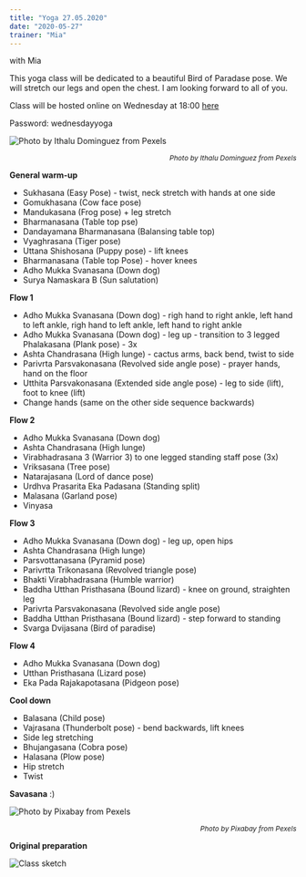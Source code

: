 ```yaml
---
title: "Yoga 27.05.2020"
date: "2020-05-27"
trainer: "Mia"
---
```


with Mia


This yoga class will be dedicated to a beautiful Bird of Paradase pose. We will stretch our legs and open the chest. I am looking forward to all of you.

Class will be hosted online on Wednesday at 18:00 [here](https://meet.jit.si/immerFitOnline)

Password: wednesdayyoga

![](https://i.imgur.com/ejceYD5.jpg "Photo by Ithalu Dominguez from Pexels")<p style="font-size: 12px; text-align: right">*Photo by Ithalu Dominguez from Pexels*</p>

**General warm-up**
- Sukhasana (Easy Pose) - twist, neck stretch with hands at one side
- Gomukhasana (Cow face pose) 
- Mandukasana (Frog pose) + leg stretch
- Bharmanasana (Table top pse)
- Dandayamana Bharmanasana (Balansing table top)
- Vyaghrasana (Tiger pose)
- Uttana Shishosana (Puppy pose) - lift knees
- Bharmanasana (Table top Pose) - hover knees
- Adho Mukka Svanasana (Down dog)
- Surya Namaskara B (Sun salutation)
  
**Flow 1**
- Adho Mukka Svanasana (Down dog) - righ hand to right ankle, left hand to left ankle, righ hand to left ankle,  left hand to right ankle
- Adho Mukka Svanasana (Down dog) - leg up - transition to 3 legged Phalakasana (Plank pose) - 3x
- Ashta Chandrasana (High lunge) - cactus arms, back bend, twist to side
- Parivrta Parsvakonasana (Revolved side angle pose) - prayer hands, hand on the floor
- Utthita Parsvakonasana (Extended side angle pose) - leg to side (lift), foot to knee (lift)
- Change hands (same on the other side sequence backwards)

**Flow 2**
- Adho Mukka Svanasana (Down dog)
- Ashta Chandrasana (High lunge) 
- Virabhadrasana 3 (Warrior 3) to one legged standing staff pose (3x)
- Vriksasana (Tree pose)
- Natarajasana (Lord of dance pose)
- Urdhva Prasarita Eka Padasana (Standing split)
- Malasana (Garland pose)
- Vinyasa

**Flow 3**
- Adho Mukka Svanasana (Down dog) - leg up, open hips
- Ashta Chandrasana (High lunge)
- Parsvottanasana (Pyramid pose)
- Parivrtta Trikonasana (Revolved triangle pose)
- Bhakti Virabhadrasana (Humble warrior)
- Baddha Utthan Pristhasana (Bound lizard) - knee on ground, straighten leg
- Parivrta Parsvakonasana (Revolved side angle pose)
- Baddha Utthan Pristhasana (Bound lizard) - step forward to standing
- Svarga Dvijasana (Bird of paradise)
  
**Flow 4**
- Adho Mukka Svanasana (Down dog)
- Utthan Pristhasana (Lizard pose)
- Eka Pada Rajakapotasana (Pidgeon pose)
  
**Cool down**
- Balasana (Child pose)
- Vajrasana (Thunderbolt pose) - bend backwards, lift knees
- Side leg stretching
- Bhujangasana (Cobra pose)
- Halasana (Plow pose)
- Hip stretch
- Twist

**Savasana** :)

![](https://i.imgur.com/d5fL29X.jpg "Photo by Pixabay from Pexels")<p style="font-size: 12px; text-align: right">*Photo by Pixabay from Pexels*</p>

**Original preparation**

![Class sketch](https://i.imgur.com/4A7RR2F.jpg "How the class was prepared by Addania")